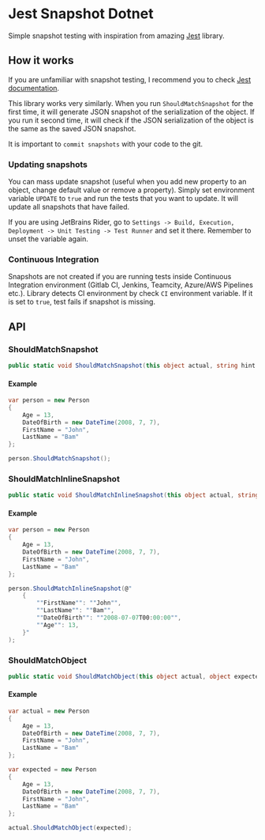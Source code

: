 # Jest Snapshot Dotnet
Simple snapshot testing with inspiration from amazing [Jest](https://jestjs.io) library.

## How it works
If you are unfamiliar with snapshot testing, I recommend you to check [Jest documentation](https://jestjs.io/docs/en/snapshot-testing).
 
 This library works very similarly. When you run `ShouldMatchSnapshot` for the first time, it will generate JSON snapshot of the serialization of the object.
 If you run it second time, it will check if the JSON serialization of the object is the same as the saved JSON snapshot.
 
 It is important to `commit snapshots` with your code to the git.

### Updating snapshots
You can mass update snapshot (useful when you add new property to an object, change default value or remove a property).
Simply set environment variable `UPDATE` to `true` and run the tests that you want to update. It will update all snapshots that have failed.

If you are using JetBrains Rider, go to `Settings -> Build, Execution, Deployment -> Unit Testing -> Test Runner` and set it there.
Remember to unset the variable again.

### Continuous Integration
Snapshots are not created if you are running tests inside Continuous Integration environment (Gitlab CI, Jenkins, Teamcity, Azure/AWS Pipelines etc.).
Library detects CI environment by check `CI` environment variable. If it is set to `true`, test fails if snapshot is missing.

## API
### ShouldMatchSnapshot
```c#
public static void ShouldMatchSnapshot(this object actual, string hint = "");
```

#### Example
```c#
var person = new Person
{
    Age = 13,
    DateOfBirth = new DateTime(2008, 7, 7),
    FirstName = "John",
    LastName = "Bam"
};

person.ShouldMatchSnapshot();
```

### ShouldMatchInlineSnapshot
```c#
public static void ShouldMatchInlineSnapshot(this object actual, string inlineSnapshot);
```

#### Example
```c#
var person = new Person
{
    Age = 13,
    DateOfBirth = new DateTime(2008, 7, 7),
    FirstName = "John",
    LastName = "Bam"
};

person.ShouldMatchInlineSnapshot(@"
    {
        ""FirstName"": ""John"",
        ""LastName"": ""Bam"",
        ""DateOfBirth"": ""2008-07-07T00:00:00"",
        ""Age"": 13,    
    }"
);
```

### ShouldMatchObject
```c#
public static void ShouldMatchObject(this object actual, object expected);
```

#### Example
```c#
var actual = new Person
{
    Age = 13,
    DateOfBirth = new DateTime(2008, 7, 7),
    FirstName = "John",
    LastName = "Bam"
};

var expected = new Person
{
    Age = 13,
    DateOfBirth = new DateTime(2008, 7, 7),
    FirstName = "John",
    LastName = "Bam"
};

actual.ShouldMatchObject(expected);
```
